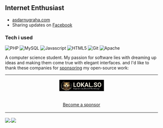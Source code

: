 ## Internet Enthusiast
<!-- Every project has a different story -->
- <a href="https://asdarnugraha.com/">asdarnugraha.com</a>
- Sharing updates on <a href="https://web.facebook.com/4SD4R">Facebook</a>

### Tech i used
![PHP](https://img.shields.io/badge/PHP-777BB4?style=for-the-badge&logo=php&logoColor=white)
![MySQL](https://img.shields.io/badge/mysql-%2300f.svg?style=for-the-badge&logo=mysql&logoColor=white)
![Javascript](https://img.shields.io/badge/JavaScript-323330?style=for-the-badge&logo=javascript&logoColor=F7DF1E)
![HTML5](https://img.shields.io/badge/html5-%23E34F26.svg?style=for-the-badge&logo=html5&logoColor=white)
![Git](https://img.shields.io/badge/Git-F05032?style=for-the-badge&logo=git&logoColor=white)
![Apache](https://img.shields.io/badge/apache-%23D42029.svg?style=for-the-badge&logo=apache&logoColor=white) 


A computer science student. My passion for software lies with dreaming up ideas and making them come true with elegant interfaces. and I'd like to thank these companies for [sponsoring](https://github.com/sponsors/tj) my open-source work:

<table>
  <tr>
    <td>
      <p align="center">
      <a href="https://lokal.so/?ref=zuramai">
      <img src="https://github.com/zuramai/zuramai/blob/master/sponsors/lokalso.png?raw=true"  width="30%">
      </a>
      </p>
    </td>
    <tr>
    <td>
      <p align="center">
        <a href="https://github.com/sponsors/zuramai">Become a sponsor</a>
      </p>
    </td>
    </tr>
  </tr>
</table>

<a href="https://github.com/zuramai">
  <img align="center" src="https://github-readme-stats.vercel.app/api?username=zuramai&count_private=true&show_icons=true&theme=chartreuse-dark" />
</a>
<a href="https://github.com/zuramai">
  <img align="center" src="https://github-readme-stats.vercel.app/api/top-langs/?username=zuramai&layout=compact&theme=chartreuse-dark&langs_count=8" />
</a>
